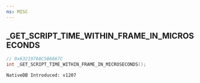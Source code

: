 ```yaml
---
ns: MISC
---
```

## _GET_SCRIPT_TIME_WITHIN_FRAME_IN_MICROSECONDS

```c
// 0x63219768C586667C
int _GET_SCRIPT_TIME_WITHIN_FRAME_IN_MICROSECONDS();
```

```
NativeDB Introduced: v1207
```

